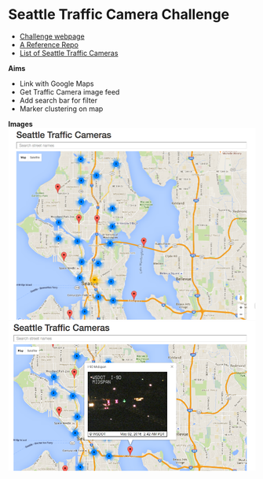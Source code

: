 # Seattle Traffic Camera Challenge

* [Challenge webpage](http://courses.washington.edu/info343/morris/assignments/components.shtml)
* [A Reference Repo](https://github.com/JoshMalters/traffic-cam-challenge)
* [List of Seattle Traffic Cameras](http://data.seattle.gov/resource/65fc-btcc.json)

**Aims**
- Link with Google Maps 
- Get Traffic Camera image feed 
- Add search bar for filter
- Marker clustering on map

**Images**
![img1](img1.png)
![img2](img2.png)